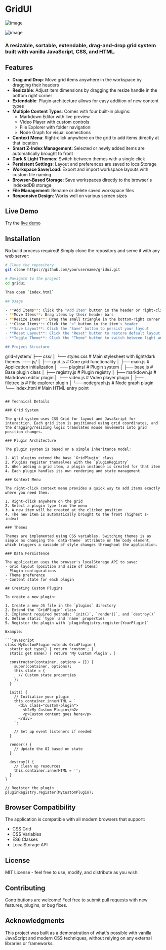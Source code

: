# GridUI

![image](https://github.com/user-attachments/assets/bccc7c09-6f7a-4f4b-ba72-ef2d2bdaa2e7)

![image](https://github.com/user-attachments/assets/25cf783f-eb0d-4344-8e84-24abf16444e3)

### A resizable, sortable, extendable, drag-and-drop grid system built with vanilla JavaScript, CSS, and HTML.

## Features

- **Drag and Drop**: Move grid items anywhere in the workspace by dragging their headers
- **Resizable**: Adjust item dimensions by dragging the resize handle in the bottom right corner
- **Extendable**: Plugin architecture allows for easy addition of new content types
- **Multiple Content Types**: Comes with four built-in plugins:
  - Markdown Editor with live preview
  - Video Player with custom controls
  - File Explorer with folder navigation
  - Node Graph for visual connections
- **Context Menu**: Right-click anywhere on the grid to add items directly at that location
- **Smart Z-Index Management**: Selected or newly added items are automatically brought to front
- **Dark & Light Themes**: Switch between themes with a single click
- **Persistent Settings**: Layout and preferences are saved to localStorage
- **Workspace Save/Load**: Export and import workspace layouts with custom file naming
- **Browser-Based Storage**: Save workspaces directly to the browser's IndexedDB storage
- **File Management**: Rename or delete saved workspace files
- **Responsive Design**: Works well on various screen sizes

## Live Demo

Try the [live demo](http://localhost:8000/grid-system/)

## Installation

No build process required! Simply clone the repository and serve it with any web server:

```bash
# Clone the repository
git clone https://github.com/yourusername/gridui.git

# Navigate to the project
cd gridui

Then open `index.html`

## Usage

- **Add Items**: Click the "Add Item" button in the header or right-click anywhere on the grid
- **Move Items**: Drag items by their header bars
- **Resize Items**: Drag the small triangle in the bottom-right corner
- **Close Items**: Click the "×" button in the item's header
- **Save Layout**: Click the "Save" button to persist your layout
- **Reset Layout**: Click the "Reset" button to restore default layout
- **Toggle Theme**: Click the "Theme" button to switch between light and dark mode

## Project Structure

```
grid-system/
├── css/
│   └── styles.css          # Main stylesheet with light/dark themes
├── js/
│   ├── grid.js             # Core grid functionality
│   ├── main.js             # Application initialization
│   └── plugins/            # Plugin system
│       ├── base.js         # Base plugin class
│       ├── registry.js     # Plugin registry
│       ├── markdown.js     # Markdown editor plugin
│       ├── video.js        # Video player plugin
│       ├── filetree.js     # File explorer plugin
│       └── nodegraph.js    # Node graph plugin
└── index.html              # Main HTML entry point
```

## Technical Details

### Grid System

The grid system uses CSS Grid for layout and JavaScript for interaction. Each grid item is positioned using grid coordinates, and the dragging/resizing logic translates mouse movements into grid position changes.

### Plugin Architecture

The plugin system is based on a simple inheritance model:

1. All plugins extend the base `GridPlugin` class
2. Plugins register themselves with the `pluginRegistry`
3. When adding a grid item, a plugin instance is created for that item
4. Each plugin handles its own rendering and state management

### Context Menu

The right-click context menu provides a quick way to add items exactly where you need them:

1. Right-click anywhere on the grid
2. Select a plugin type from the menu
3. A new item will be created at the clicked position
4. The new item is automatically brought to the front (highest z-index)

### Themes

Themes are implemented using CSS variables. Switching themes is as simple as changing the `data-theme` attribute on the body element, which triggers a cascade of style changes throughout the application.

### Data Persistence

The application uses the browser's localStorage API to save:
- Grid layout (position and size of items)
- Plugin configurations
- Theme preference
- Content state for each plugin

## Creating Custom Plugins

To create a new plugin:

1. Create a new JS file in the `plugins` directory
2. Extend the `GridPlugin` class
3. Implement required methods: `init()`, `render()`, and `destroy()`
4. Define static `type` and `name` properties
5. Register the plugin with `pluginRegistry.register(YourPlugin)`

Example:

```javascript
class MyCustomPlugin extends GridPlugin {
  static get type() { return 'custom'; }
  static get name() { return 'My Custom Plugin'; }
  
  constructor(container, options = {}) {
    super(container, options);
    this.state = {
      // Custom state properties
    };
  }
  
  init() {
    // Initialize your plugin
    this.container.innerHTML = `
      <div class="custom-plugin">
        <h2>My Custom Plugin</h2>
        <p>Custom content goes here</p>
      </div>
    `;
    
    // Set up event listeners if needed
  }
  
  render() {
    // Update the UI based on state
  }
  
  destroy() {
    // Clean up resources
    this.container.innerHTML = '';
  }
}

// Register the plugin
pluginRegistry.register(MyCustomPlugin);
```

## Browser Compatibility

The application is compatible with all modern browsers that support:
- CSS Grid
- CSS Variables
- ES6 Classes
- LocalStorage API

## License

MIT License - feel free to use, modify, and distribute as you wish.

## Contributing

Contributions are welcome! Feel free to submit pull requests with new features, plugins, or bug fixes.

## Acknowledgments

This project was built as a demonstration of what's possible with vanilla JavaScript and modern CSS techniques, without relying on any external libraries or frameworks.
